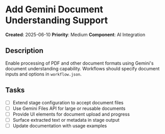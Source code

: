 # Add Gemini Document Understanding Support

**Created**: 2025-06-10
**Priority**: Medium
**Component**: AI Integration

## Description
Enable processing of PDF and other document formats using Gemini's document understanding capability. Workflows should specify document inputs and options in `workflow.json`.

## Tasks
- [ ] Extend stage configuration to accept document files
- [ ] Use Gemini Files API for large or reusable documents
- [ ] Provide UI elements for document upload and progress
- [ ] Surface extracted text or metadata in stage output
- [ ] Update documentation with usage examples
